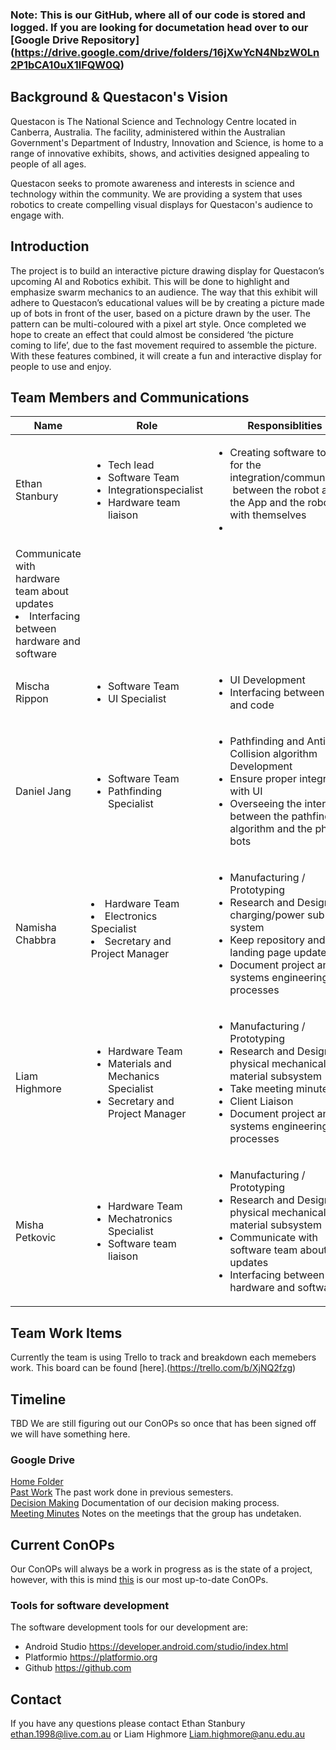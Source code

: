 ### Note: This is our GitHub, where all of our code is stored and logged. If you are looking for documetation head over to our [Google Drive Repository] (https://drive.google.com/drive/folders/16jXwYcN4NbzW0Ln2P1bCA10uX1lFQW0Q)


## Background & Questacon's Vision
Questacon is The National Science and Technology Centre located in Canberra, Australia. The facility, administered within the Australian Government's Department of Industry, Innovation and Science, is home to a range of innovative exhibits, shows, and activities designed appealing to people of all ages.

Questacon seeks to promote awareness and interests in science and technology within the community. We are providing a system that uses robotics to create compelling visual displays for Questacon's audience to engage with.


## Introduction
The project is to build an interactive picture drawing display for Questacon’s upcoming AI and Robotics exhibit. This will be done to highlight and emphasize swarm mechanics to an audience. The way that this exhibit will adhere to Questacon’s educational values will be by creating a picture made up of bots in front of the user, based on a picture drawn by the user. The pattern can be multi-coloured with a pixel art style. Once completed we hope to create an effect that could almost be considered ‘the picture coming to life’, due to the fast movement required to assemble the picture. With these features combined, it will create a fun and interactive display for people to use and enjoy.

## Team Members and Communications
| Name       |       Role     | Responsiblities  |
| ---------------|-------------| --------------|
|Ethan Stanbury| <ul><li>Tech lead</li><li>Software Team</li><li>Integrationspecialist</li><li>Hardware team liaison</li></ul> |<ul><li>Creating software to allow for the integration/communication  between the robot and the App and the robots with themselves</li><li>
Communicate with hardware team about updates</li><li>Interfacing between hardware and software</li></ul>|
|Mischa Rippon|<ul><li>Software Team</li><li>UI Specialist</li></ul>|<ul> <li>UI Development</li><li>Interfacing between UI and code</li></ul>|
|Daniel Jang| <ul><li>Software Team</li><li>Pathfinding Specialist</li> </ul>|<ul> <li>Pathfinding and Anti-Collision algorithm Development</li><li> Ensure proper integration with UI</li><li> Overseeing the interaction between the pathfinding algorithm and the physical bots</li></ul>|
|Namisha Chabbra | </ul><li>Hardware Team</li><li>Electronics Specialist</li><li>Secretary and Project Manager</li> <ul>|<ul><li>Manufacturing / Prototyping</li> <li>Research and Design charging/power sub system</li><li> Keep repository and landing page updated </li><li>Document project and systems engineering processes </li></ul>|
|Liam Highmore |<ul> <li>Hardware Team</li><li>Materials and Mechanics Specialist</li><li>Secretary and Project Manager</li></ul>|<ul><li>Manufacturing / Prototyping</li> <li>Research and Design physical mechanical and material subsystem</li><li>Take meeting minutes</li><li>Client Liaison</li><li>Document project and systems engineering processes</li></ul>|
|Misha Petkovic|<ul> <li>Hardware Team</li><li>Mechatronics Specialist</li><li>Software team liaison</li></ul>|<ul><li>Manufacturing / Prototyping</li> <li>Research and Design physical mechanical and material subsystem</li><li>Communicate with software team about updates </li><li>Interfacing between hardware and software</li></ul>|

## Team Work Items
Currently the team is using Trello to track and breakdown each memebers work. This board can be found [here].(https://trello.com/b/XjNQ2fzg)

## Timeline
TBD We are still figuring out our ConOPs so once that has been signed off we will have something here. 

### Google Drive
[Home Folder](https://drive.google.com/drive/folders/16jXwYcN4NbzW0Ln2P1bCA10uX1lFQW0Q?usp=sharing)  
[Past Work](https://drive.google.com/drive/folders/11kuLpgpWFmtDX-ErQjgKcSv7DiojZMwp?usp=sharing) The past work done in previous semesters.  
[Decision Making](https://drive.google.com/drive/folders/1HIMX3NuXUMVcE0Oukll7nH0dJ6RsnDyC?usp=sharing) Documentation of our decision making process.  
[Meeting Minutes](https://drive.google.com/drive/folders/18v9_FrPEqhdVfAXGsNukwnxbwYojEl2e?usp=sharing) Notes on the meetings that the group has undetaken.  

## Current ConOPs
Our ConOPs will always be a work in progress as is the state of a project, however, with this is mind [this](https://docs.google.com/document/d/1sThocCKHGf8yNY0YuaVayGSsTGbUI6hAh3Tgp54mBBg/edit?usp=sharing) is our most up-to-date ConOPs.

### Tools for software development 
The software development tools for our development are:

* Android Studio <https://developer.android.com/studio/index.html>
* Platformio <https://platformio.org>
* Github <https://github.com>

## Contact
If you have any questions please contact Ethan Stanbury ethan.1998@live.com.au or Liam Highmore Liam.highmore@anu.edu.au

